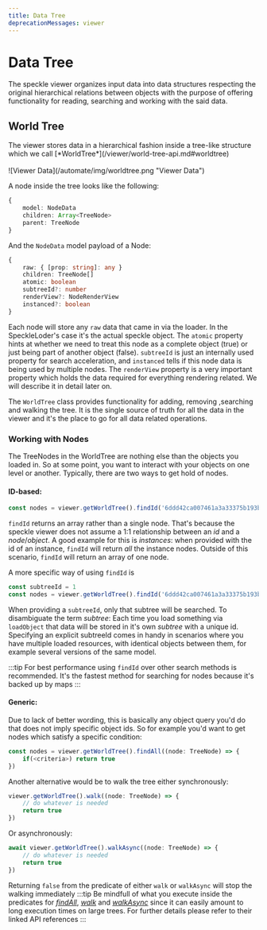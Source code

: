 ```yaml
---
title: Data Tree
deprecationMessages: viewer
---
```


<Banner />

# Data Tree
The speckle viewer organizes input data into data structures respecting the original hierarchical relations between objects with the purpose of offering functionality for reading, searching and working with the said data.
<h2>World Tree</h2>
The viewer stores data in a hierarchical fashion inside a tree-like structure which we call [*WorldTree*](/viewer/world-tree-api.md#worldtree)
<br>
<br>
![Viewer Data](/automate/img/worldtree.png "Viewer Data")

A node inside the tree looks like the following:
```typescript
{
    model: NodeData
    children: Array<TreeNode>
    parent: TreeNode
}
```
And the `NodeData` model payload of a Node:
```typescript
{
    raw: { [prop: string]: any }
    children: TreeNode[]
    atomic: boolean
    subtreeId?: number
    renderView?: NodeRenderView
    instanced?: boolean
}
```
Each node will store any `raw` data that came in via the loader. In the SpeckleLoder's case it's the actual speckle object. The `atomic` property hints at whether we need to treat this node as a complete object (true) or just being part of another object (false). `subtreeId` is just an internally used property for search acceleration, and `instanced` tells if this node data is being used by multiple nodes. The `renderView` property is a very important property which holds the data required for everything rendering related. We will describe it in detail later on.

The `WorldTree` class provides functionality for adding, removing ,searching and walking the tree. It is the single source of truth for all the data in the viewer and it's the place to go for all data related operations.

### Working with Nodes
The TreeNodes in the WorldTree are nothing else than the objects you loaded in. So at some point, you want to interact with your objects on one level or another. Typically, there are two ways to get hold of nodes.

#### ID-based:
```ts
const nodes = viewer.getWorldTree().findId('6ddd42ca007461a3a33375b193bdf9b0')
```
`findId` returns an array rather than a single node. That's because the speckle viewer does not assume a 1:1 relationship between an *id* and a *node*/*object*. A good example for this is *instances*: when provided with the id of an instance, `findId` will return *all* the instance nodes. Outside of this scenario, `findId` will return an array of one node.

A more specific way of using `findId` is 
```ts
const subtreeId = 1
const nodes = viewer.getWorldTree().findId('6ddd42ca007461a3a33375b193bdf9b0', subtreeId)
```
When providing a `subtreeId`, only that subtree will be searched. To disambiguate the term *subtree*: Each time you load something via `loadObject` that data will be stored in it's own *subtree* with a unique id. Specifying an explicit subtreeId comes in handy in scenarios where you have multiple loaded resources, with identical objects between them, for example several versions of the same model. 

:::tip
For best performance using `findId` over other search methods is recommended. It's the fastest method for searching for nodes because it's backed up by maps
:::

#### Generic:
Due to lack of better wording, this is basically any object query you'd do that does not imply specific object ids. So for example you'd want to get nodes which satisfy a specific condition:
```ts
const nodes = viewer.getWorldTree().findAll((node: TreeNode) => {
    if(<criteria>) return true
})
```
Another alternative would be to walk the tree either synchronously:
```ts
viewer.getWorldTree().walk((node: TreeNode) => {
    // do whatever is needed
    return true
})
```
Or asynchronously:
```ts
await viewer.getWorldTree().walkAsync((node: TreeNode) => {
    // do whatever is needed
    return true
})
```
Returning `false` from the predicate of either `walk` or `walkAsync` will stop the walking immediately
:::tip
Be mindfull of what you execute inside the predicates for [*findAll*](/viewer/world-tree-api.md#findall), [*walk*](/viewer/world-tree-api.md#walk) and [*walkAsync*](/viewer/world-tree-api.md#walkasync) since it can easily amount to long execution times on large trees. For further details please refer to their  linked API references
:::

